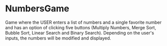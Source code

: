 # NumbersGame
Game where the USER enters a list of numbers and a single favorite number and has an option of clicking five buttons (Multiply Numbers, Merge Sort, Bubble Sort, Linear Search and Binary Search). Depending on the user's inputs, the numbers will be modified and displayed. 
